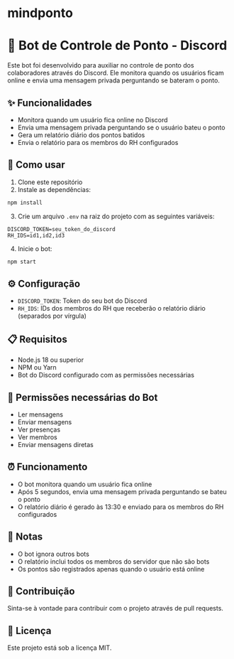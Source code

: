 # mindponto
# 🤖 Bot de Controle de Ponto - Discord

Este bot foi desenvolvido para auxiliar no controle de ponto dos colaboradores através do Discord. Ele monitora quando os usuários ficam online e envia uma mensagem privada perguntando se bateram o ponto.

## ✨ Funcionalidades

- Monitora quando um usuário fica online no Discord
- Envia uma mensagem privada perguntando se o usuário bateu o ponto
- Gera um relatório diário dos pontos batidos
- Envia o relatório para os membros do RH configurados

## 🚀 Como usar

1. Clone este repositório
2. Instale as dependências:
```bash
npm install
```

3. Crie um arquivo `.env` na raiz do projeto com as seguintes variáveis:
```env
DISCORD_TOKEN=seu_token_do_discord
RH_IDS=id1,id2,id3
```

4. Inicie o bot:
```bash
npm start
```

## ⚙️ Configuração

- `DISCORD_TOKEN`: Token do seu bot do Discord
- `RH_IDS`: IDs dos membros do RH que receberão o relatório diário (separados por vírgula)

## 📋 Requisitos

- Node.js 18 ou superior
- NPM ou Yarn
- Bot do Discord configurado com as permissões necessárias

## 🔧 Permissões necessárias do Bot

- Ler mensagens
- Enviar mensagens
- Ver presenças
- Ver membros
- Enviar mensagens diretas

## ⏰ Funcionamento

- O bot monitora quando um usuário fica online
- Após 5 segundos, envia uma mensagem privada perguntando se bateu o ponto
- O relatório diário é gerado às 13:30 e enviado para os membros do RH configurados

## 📝 Notas

- O bot ignora outros bots
- O relatório inclui todos os membros do servidor que não são bots
- Os pontos são registrados apenas quando o usuário está online

## 🤝 Contribuição

Sinta-se à vontade para contribuir com o projeto através de pull requests.

## 📄 Licença

Este projeto está sob a licença MIT.